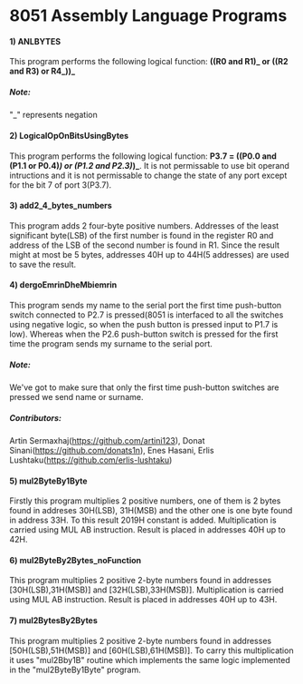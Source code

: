 # 8051 Assembly Language Programs
#### 1) ANLBYTES
This program performs the following logical function: **((R0 and R1)_ or ((R2 and R3) or R4_))_**
##### Note:
"_" represents negation
#### 2) LogicalOpOnBitsUsingBytes
This program performs the following logical function: **P3.7 = ((P0.0 and (P1.1 or P0.4)_) or (P1.2 and P2.3)_)_**. It is not permissable to use bit operand intructions and it is not permissable to change the state of any port except for the bit 7 of port 3(P3.7).
#### 3) add2_4_bytes_numbers
This program adds 2 four-byte positive numbers. Addresses of the least significant byte(LSB) of the first number is found in the register R0 and address of the LSB of the second number is found in R1. Since the result might at most be 5 bytes, addresses 40H up to 44H(5 addresses) are used to save the result.
#### 4) dergoEmrinDheMbiemrin
This program sends my name to the serial port the first time push-button switch connected to P2.7 is pressed(8051 is interfaced to all the switches using negative logic, so when the push button is pressed input to P1.7 is low). Whereas when the P2.6 push-button switch is pressed for the first time the program sends my surname to the serial port. 
##### Note: 
We've got to make sure that only the first time push-button switches are pressed we send name or surname.
##### Contributors:
Artin Sermaxhaj(https://github.com/artini123), Donat Sinani(https://github.com/donats1n), Enes Hasani, Erlis Lushtaku(https://github.com/erlis-lushtaku)
#### 5) mul2ByteBy1Byte
Firstly this program multiplies 2 positive numbers, one of them is 2 bytes found in addreses 30H(LSB), 31H(MSB) and the other one is one byte found in address 33H. To this result 2019H constant is added. Multiplication is carried using MUL AB instruction. Result is placed in addresses 40H up to 42H. 
#### 6) mul2ByteBy2Bytes_noFunction
This program multiplies 2 positive 2-byte numbers found in addresses [30H(LSB),31H(MSB)] and [32H(LSB),33H(MSB)]. Multiplication is carried using MUL AB instruction. Result is placed in addresses 40H up to 43H.
#### 7) mul2BytesBy2Bytes 
This program multiplies 2 positive 2-byte numbers found in addresses [50H(LSB),51H(MSB)] and [60H(LSB),61H(MSB)]. To carry this multiplication it uses "mul2Bby1B" routine which implements the same logic implemented in the "mul2ByteBy1Byte" program.
